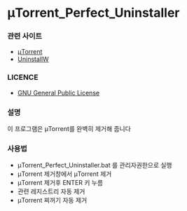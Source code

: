 # μTorrent_Perfect_Uninstaller
### 관련 사이트

* [μTorrent](https://www.utorrent.com)
* [UninstallW](http://www.installmate.com/support/uninstall.htm)

### LICENCE

* [GNU General Public License](https://www.gnu.org/licenses/licenses.html)

### 설명

이 프로그램은 μTorrent를 완벽히 제거해 줍니다

### 사용법

- μTorrent_Perfect_Uninstaller.bat 를 관리자권한으로 실행
- μTorrent 제거창에서 μTorrent 제거
- μTorrent 제거후 ENTER 키 누름
- 관련 레지스트리 자동 제거
- μTorrent 찌꺼기 자동 제거